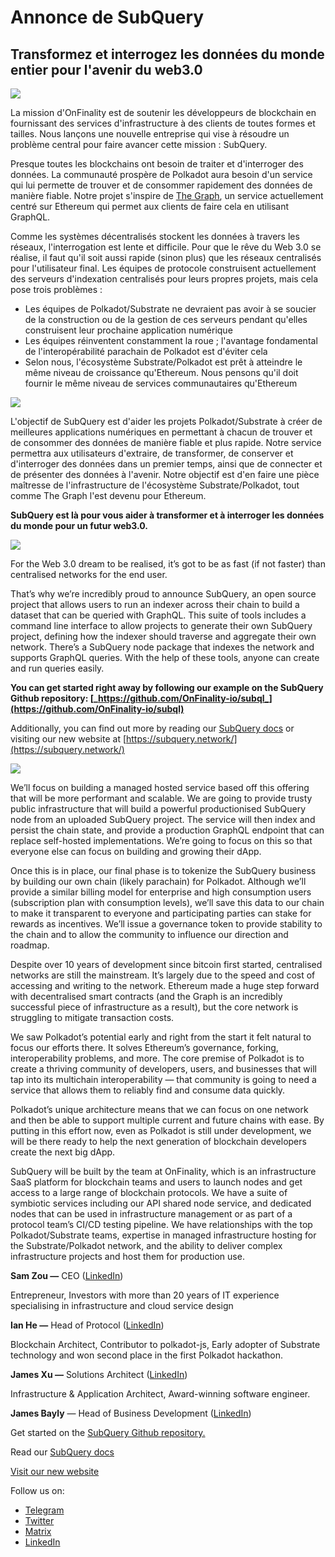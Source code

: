 # Annonce de SubQuery

## Transformez et interrogez les données du monde entier pour l'avenir du web3.0

![](https://miro.medium.com/max/1400/1*J5u22qNxndcuCrFJ1mfGqg.png)

La mission d'OnFinality est de soutenir les développeurs de blockchain en fournissant des services d'infrastructure à des clients de toutes formes et tailles. Nous lançons une nouvelle entreprise qui vise à résoudre un problème central pour faire avancer cette mission : SubQuery.

Presque toutes les blockchains ont besoin de traiter et d'interroger des données. La communauté prospère de Polkadot aura besoin d'un service qui lui permette de trouver et de consommer rapidement des données de manière fiable. Notre projet s'inspire de [The Graph](https://thegraph.com/), un service actuellement centré sur Ethereum qui permet aux clients de faire cela en utilisant GraphQL.

Comme les systèmes décentralisés stockent les données à travers les réseaux, l'interrogation est lente et difficile. Pour que le rêve du Web 3.0 se réalise, il faut qu'il soit aussi rapide (sinon plus) que les réseaux centralisés pour l'utilisateur final. Les équipes de protocole construisent actuellement des serveurs d'indexation centralisés pour leurs propres projets, mais cela pose trois problèmes :

- Les équipes de Polkadot/Substrate ne devraient pas avoir à se soucier de la construction ou de la gestion de ces serveurs pendant qu'elles construisent leur prochaine application numérique
- Les équipes réinventent constamment la roue ; l'avantage fondamental de l'interopérabilité parachain de Polkadot est d'éviter cela
- Selon nous, l'écosystème Substrate/Polkadot est prêt à atteindre le même niveau de croissance qu'Ethereum. Nous pensons qu'il doit fournir le même niveau de services communautaires qu'Ethereum

![](https://miro.medium.com/max/1400/1*l4b4BXWkczVDaHyv30lLQQ.png)

L'objectif de SubQuery est d'aider les projets Polkadot/Substrate à créer de meilleures applications numériques en permettant à chacun de trouver et de consommer des données de manière fiable et plus rapide. Notre service permettra aux utilisateurs d'extraire, de transformer, de conserver et d'interroger des données dans un premier temps, ainsi que de connecter et de présenter des données à l'avenir. Notre objectif est d'en faire une pièce maîtresse de l'infrastructure de l'écosystème Substrate/Polkadot, tout comme The Graph l'est devenu pour Ethereum.

**SubQuery est là pour vous aider à transformer et à interroger les données du monde pour un futur web3.0.**

![](https://miro.medium.com/max/1000/1*IHstJG-hBwQzicLdWkGR5w.png)

For the Web 3.0 dream to be realised, it’s got to be as fast (if not faster) than centralised networks for the end user.

That’s why we’re incredibly proud to announce SubQuery, an open source project that allows users to run an indexer across their chain to build a dataset that can be queried with GraphQL. This suite of tools includes a command line interface to allow projects to generate their own SubQuery project, defining how the indexer should traverse and aggregate their own network. There’s a SubQuery node package that indexes the network and supports GraphQL queries. With the help of these tools, anyone can create and run queries easily.

**You can get started right away by following our example on the SubQuery Github repository: [_https://github.com/OnFinality-io/subql_](https://github.com/OnFinality-io/subql)**

Additionally, you can find out more by reading our [SubQuery docs](https://doc.subquery.network/) or visiting our new website at [https://subquery.network/](https://subquery.network/)

![](https://miro.medium.com/max/1000/1*3oA1Hvns1vrImTsmowO_Jw.png)

We’ll focus on building a managed hosted service based off this offering that will be more performant and scalable. We are going to provide trusty public infrastructure that will build a powerful productionised SubQuery node from an uploaded SubQuery project. The service will then index and persist the chain state, and provide a production GraphQL endpoint that can replace self-hosted implementations. We’re going to focus on this so that everyone else can focus on building and growing their dApp.

Once this is in place, our final phase is to tokenize the SubQuery business by building our own chain (likely parachain) for Polkadot. Although we’ll provide a similar billing model for enterprise and high consumption users (subscription plan with consumption levels), we’ll save this data to our chain to make it transparent to everyone and participating parties can stake for rewards as incentives. We’ll issue a governance token to provide stability to the chain and to allow the community to influence our direction and roadmap.

Despite over 10 years of development since bitcoin first started, centralised networks are still the mainstream. It’s largely due to the speed and cost of accessing and writing to the network. Ethereum made a huge step forward with decentralised smart contracts (and the Graph is an incredibly successful piece of infrastructure as a result), but the core network is struggling to mitigate transaction costs.

We saw Polkadot’s potential early and right from the start it felt natural to focus our efforts there. It solves Ethereum’s governance, forking, interoperability problems, and more. The core premise of Polkadot is to create a thriving community of developers, users, and businesses that will tap into its multichain interoperability — that community is going to need a service that allows them to reliably find and consume data quickly.

Polkadot’s unique architecture means that we can focus on one network and then be able to support multiple current and future chains with ease. By putting in this effort now, even as Polkadot is still under development, we will be there ready to help the next generation of blockchain developers create the next big dApp.

SubQuery will be built by the team at OnFinality, which is an infrastructure SaaS platform for blockchain teams and users to launch nodes and get access to a large range of blockchain protocols. We have a suite of symbiotic services including our API shared node service, and dedicated nodes that can be used in infrastructure management or as part of a protocol team’s CI/CD testing pipeline. We have relationships with the top Polkadot/Substrate teams, expertise in managed infrastructure hosting for the Substrate/Polkadot network, and the ability to deliver complex infrastructure projects and host them for production use.

**Sam Zou —** CEO ([LinkedIn](https://www.linkedin.com/in/sam-zou-5b8169a/))

Entrepreneur, Investors with more than 20 years of IT experience specialising in infrastructure and cloud service design

**Ian He —** Head of Protocol ([LinkedIn](https://www.linkedin.com/in/yin-he-7a266345/))

Blockchain Architect, Contributor to polkadot-js, Early adopter of Substrate technology and won second place in the first Polkadot hackathon.

**James Xu —** Solutions Architect ([LinkedIn](https://www.linkedin.com/in/zhexu/))

Infrastructure & Application Architect, Award-winning software engineer.

**James Bayly** — Head of Business Development ([LinkedIn](https://www.linkedin.com/in/james-bayly/))

Get started on the [SubQuery Github repository.](https://github.com/OnFinality-io/subql)

Read our [SubQuery docs](https://doc.subquery.network/)

[Visit our new website](https://subquery.network/)

Follow us on:

- [Telegram](https://t.me/subquerynetwork)
- [Twitter](https://twitter.com/subquerynetwork)
- [Matrix](https://matrix.to/#/%23subquery:matrix.org)
- [LinkedIn](https://www.linkedin.com/company/subquery)
